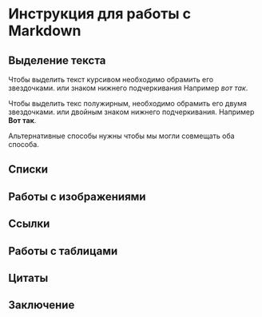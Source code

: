 # Инструкция для работы с Markdown

## Выделение текста

Чтобы выделить текст курсивом необходимо обрамить его звездочками. или знаком нижнего подчеркивания Например *вот так*.

Чтобы выделить текс полужирным, необходимо обрамить его двумя звездочками. или двойным знаком нижнего подчеркивания. Например **Вот так**.

Альтернативные способы нужны чтобы мы могли совмещать оба способа.

## Списки

## Работы с изображениями

## Ссылки

## Работы с таблицами

## Цитаты

## Заключение